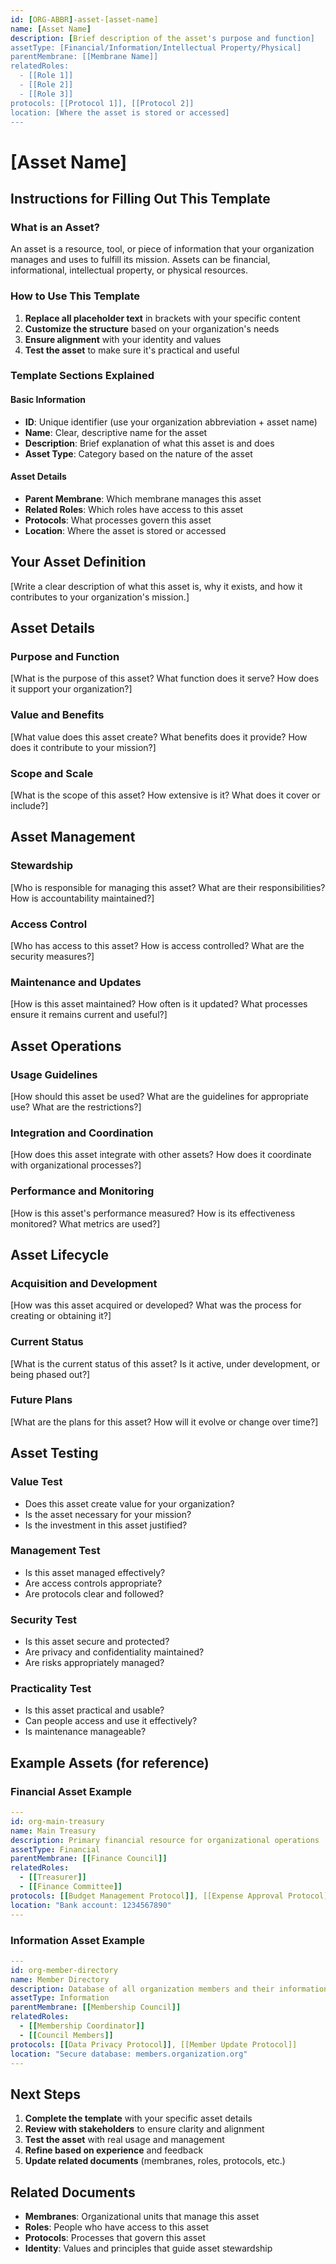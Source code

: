 ```yaml
---
id: [ORG-ABBR]-asset-[asset-name]
name: [Asset Name]
description: [Brief description of the asset's purpose and function]
assetType: [Financial/Information/Intellectual Property/Physical]
parentMembrane: [[Membrane Name]]
relatedRoles:
  - [[Role 1]]
  - [[Role 2]]
  - [[Role 3]]
protocols: [[Protocol 1]], [[Protocol 2]]
location: [Where the asset is stored or accessed]
---
```


# [Asset Name]

## Instructions for Filling Out This Template

### What is an Asset?
An asset is a resource, tool, or piece of information that your organization manages and uses to fulfill its mission. Assets can be financial, informational, intellectual property, or physical resources.

### How to Use This Template

1. **Replace all placeholder text** in brackets with your specific content
2. **Customize the structure** based on your organization's needs
3. **Ensure alignment** with your identity and values
4. **Test the asset** to make sure it's practical and useful

### Template Sections Explained

#### Basic Information
- **ID**: Unique identifier (use your organization abbreviation + asset name)
- **Name**: Clear, descriptive name for the asset
- **Description**: Brief explanation of what this asset is and does
- **Asset Type**: Category based on the nature of the asset

#### Asset Details
- **Parent Membrane**: Which membrane manages this asset
- **Related Roles**: Which roles have access to this asset
- **Protocols**: What processes govern this asset
- **Location**: Where the asset is stored or accessed

## Your Asset Definition

[Write a clear description of what this asset is, why it exists, and how it contributes to your organization's mission.]

## Asset Details

### Purpose and Function
[What is the purpose of this asset? What function does it serve? How does it support your organization?]

### Value and Benefits
[What value does this asset create? What benefits does it provide? How does it contribute to your mission?]

### Scope and Scale
[What is the scope of this asset? How extensive is it? What does it cover or include?]

## Asset Management

### Stewardship
[Who is responsible for managing this asset? What are their responsibilities? How is accountability maintained?]

### Access Control
[Who has access to this asset? How is access controlled? What are the security measures?]

### Maintenance and Updates
[How is this asset maintained? How often is it updated? What processes ensure it remains current and useful?]

## Asset Operations

### Usage Guidelines
[How should this asset be used? What are the guidelines for appropriate use? What are the restrictions?]

### Integration and Coordination
[How does this asset integrate with other assets? How does it coordinate with organizational processes?]

### Performance and Monitoring
[How is this asset's performance measured? How is its effectiveness monitored? What metrics are used?]

## Asset Lifecycle

### Acquisition and Development
[How was this asset acquired or developed? What was the process for creating or obtaining it?]

### Current Status
[What is the current status of this asset? Is it active, under development, or being phased out?]

### Future Plans
[What are the plans for this asset? How will it evolve or change over time?]

## Asset Testing

### Value Test
- Does this asset create value for your organization?
- Is the asset necessary for your mission?
- Is the investment in this asset justified?

### Management Test
- Is this asset managed effectively?
- Are access controls appropriate?
- Are protocols clear and followed?

### Security Test
- Is this asset secure and protected?
- Are privacy and confidentiality maintained?
- Are risks appropriately managed?

### Practicality Test
- Is this asset practical and usable?
- Can people access and use it effectively?
- Is maintenance manageable?

## Example Assets (for reference)

### Financial Asset Example
```yaml
---
id: org-main-treasury
name: Main Treasury
description: Primary financial resource for organizational operations
assetType: Financial
parentMembrane: [[Finance Council]]
relatedRoles:
  - [[Treasurer]]
  - [[Finance Committee]]
protocols: [[Budget Management Protocol]], [[Expense Approval Protocol]]
location: "Bank account: 1234567890"
---
```

### Information Asset Example
```yaml
---
id: org-member-directory
name: Member Directory
description: Database of all organization members and their information
assetType: Information
parentMembrane: [[Membership Council]]
relatedRoles:
  - [[Membership Coordinator]]
  - [[Council Members]]
protocols: [[Data Privacy Protocol]], [[Member Update Protocol]]
location: "Secure database: members.organization.org"
---
```

## Next Steps

1. **Complete the template** with your specific asset details
2. **Review with stakeholders** to ensure clarity and alignment
3. **Test the asset** with real usage and management
4. **Refine based on experience** and feedback
5. **Update related documents** (membranes, roles, protocols, etc.)

## Related Documents

- **Membranes**: Organizational units that manage this asset
- **Roles**: People who have access to this asset
- **Protocols**: Processes that govern this asset
- **Identity**: Values and principles that guide asset stewardship
